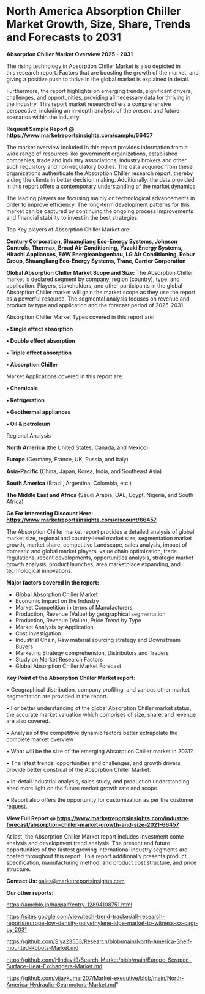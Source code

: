 # North America Absorption Chiller Market Growth, Size, Share, Trends and Forecasts to 2031

<Strong> Absorption Chiller Market Overview 2025 - 2031</strong>

The rising technology in Absorption Chiller Market is also depicted in this research report. Factors that are boosting the growth of the market, and giving a positive push to thrive in the global market is explained in detail.

Furthermore, the report highlights on emerging trends, significant drivers, challenges, and opportunities, providing all necessary data for thriving in the industry. This report market research offers a comprehensive perspective, including an in-depth analysis of the present and future scenarios within the industry.

<strong>Request Sample Report @ <a href=https://www.marketreportsinsights.com/sample/66457>https://www.marketreportsinsights.com/sample/66457</a></strong>

The market overview included in this report provides information from a wide range of resources like government organizations, established companies, trade and industry associations, industry brokers and other such regulatory and non-regulatory bodies. The data acquired from these organizations authenticate the Absorption Chiller research report, thereby aiding the clients in better decision making. Additionally, the data provided in this report offers a contemporary understanding of the market dynamics.

The leading players are focusing mainly on technological advancements in order to improve efficiency. The long-term development patterns for this market can be captured by continuing the ongoing process improvements and financial stability to invest in the best strategies.

Top Key players of Absorption Chiller Market are:

<strong>Century Corporation, Shuangliang Eco-Energy Systems, Johnson Controls, Thermax, Broad Air Conditioning, Yazaki Energy Systems, Hitachi Appliances, EAW Energieanlagenbau, LG Air Conditioning, Robur Group, Shuangliang Eco-Energy Systems, Trane, Carrier Corporation</strong>

<strong><b>Global Absorption Chiller Market Scope and Size:</b></strong>
The Absorption Chiller market is declared segment by company, region (country), type, and application. Players, stakeholders, and other participants in the global Absorption Chiller market will gain the market scope as they use the report as a powerful resource. The segmental analysis focuses on revenue and product by type and application and the forecast period of 2025-2031.

Absorption Chiller Market Types covered in this report are:

<strong>• Single effect absorption

• Double effect absorption

• Triple effect absorption

• Absorption Chiller</strong>

Market Applications covered in this report are:

<strong>• Chemicals

• Refrigeration

• Geothermal appliances

• Oil & petroleum</strong> 

Regional Analysis

<strong>North America</strong> (the United States, Canada, and Mexico)

<strong>Europe</strong> (Germany, France, UK, Russia, and Italy)

<strong>Asia-Pacific</strong> (China, Japan, Korea, India, and Southeast Asia)

<strong>South America</strong> (Brazil, Argentina, Colombia, etc.)

<strong>The Middle East and Africa</strong> (Saudi Arabia, UAE, Egypt, Nigeria, and South Africa)

<strong>Go For Interesting Discount Here: <a href=https://www.marketreportsinsights.com/discount/66457>https://www.marketreportsinsights.com/discount/66457</a></strong>

The Absorption Chiller market report provides a detailed analysis of global market size, regional and country-level market size, segmentation market growth, market share, competitive Landscape, sales analysis, impact of domestic and global market players, value chain optimization, trade regulations, recent developments, opportunities analysis, strategic market growth analysis, product launches, area marketplace expanding, and technological innovations.

<strong><b>Major factors covered in the report:</b></strong>
<ul>
  <li>Global Absorption Chiller Market </li>
  <li>Economic Impact on the Industry</li>
  <li>Market Competition in terms of Manufacturers</li>
  <li>Production, Revenue (Value) by geographical segmentation</li>
  <li>Production, Revenue (Value), Price Trend by Type</li>
  <li>Market Analysis by Application</li>
  <li>Cost Investigation</li>
  <li>Industrial Chain, Raw material sourcing strategy and Downstream Buyers</li>
  <li>Marketing Strategy comprehension, Distributors and Traders</li>
  <li>Study on Market Research Factors</li>
  <li>Global Absorption Chiller Market Forecast</li>
</ul>

<strong><b>Key Point of the Absorption Chiller Market report:</b></strong>

• Geographical distribution, company profiling, and various other market segmentation are provided in the report.

• For better understanding of the global Absorption Chiller market status, the accurate market valuation which comprises of size, share, and revenue are also covered.

• Analysis of the competitive dynamic factors better extrapolate the complete market overview

• What will be the size of the emerging Absorption Chiller market in 2031?

• The latest trends, opportunities and challenges, and growth drivers provide better construal of the Absorption Chiller Market.

• In-detail industrial analysis, sales study, and production understanding shed more light on the future market growth rate and scope.

• Report also offers the opportunity for customization as per the customer request.

<strong><b>View Full Report @ <a href=https://www.marketreportsinsights.com/industry-forecast/absorption-chiller-market-growth-and-size-2021-66457>https://www.marketreportsinsights.com/industry-forecast/absorption-chiller-market-growth-and-size-2021-66457</a></b></strong>


At last, the Absorption Chiller Market report includes investment come analysis and development trend analysis. The present and future opportunities of the fastest growing international industry segments are coated throughout this report. This report additionally presents product specification, manufacturing method, and product cost structure, and price structure.

<strong>Contact Us:</strong>
sales@marketreportsinsights.com

<strong>Our other reports:</strong>

<a href=https://ameblo.jp/haqsaif/entry-12894108751.html>https://ameblo.jp/haqsaif/entry-12894108751.html</a>

<a href=https://sites.google.com/view/tech-trend-tracker/all-research-reports/europe-low-density-polyethylene-ldpe-market-to-witness-xx-cagr-by-2031>https://sites.google.com/view/tech-trend-tracker/all-research-reports/europe-low-density-polyethylene-ldpe-market-to-witness-xx-cagr-by-2031</a>

<a href=https://github.com/Siya23553/Research/blob/main/North-America-Shelf-mounted-Robots-Market.md>https://github.com/Siya23553/Research/blob/main/North-America-Shelf-mounted-Robots-Market.md</a>

<a href=https://github.com/Hindavii9/Search-Market/blob/main/Europe-Scraped-Surface-Heat-Exchangers-Market.md>https://github.com/Hindavii9/Search-Market/blob/main/Europe-Scraped-Surface-Heat-Exchangers-Market.md</a>

<a href=https://github.com/vijaykumar207/Market-executive/blob/main/North-America-Hydraulic-Gearmotors-Market.md>https://github.com/vijaykumar207/Market-executive/blob/main/North-America-Hydraulic-Gearmotors-Market.md</a>"
